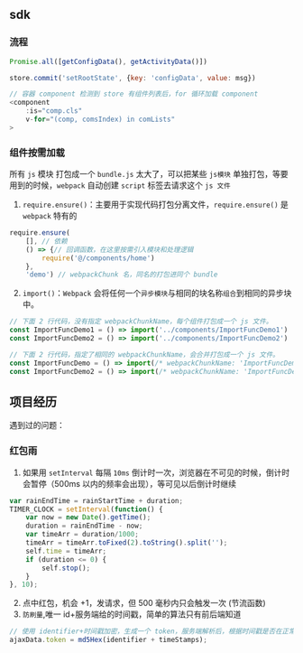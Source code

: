 ## sdk

### 流程

```js
Promise.all([getConfigData(), getActivityData()])

store.commit('setRootState', {key: 'configData', value: msg})

// 容器 component 检测到 store 有组件列表后，for 循环加载 component
<component 
    :is="comp.cls"
    v-for="(comp, comsIndex) in comLists"
>
```

### 组件按需加载

所有 `js` 模块 打包成一个 `bundle.js` 太大了，可以把某些 `js模块` 单独打包，等要用到的时候，`webpack` 自动创建 `script` 标签去请求这个 `js 文件`

1. `require.ensure()`：主要用于实现代码打包分离文件，`require.ensure()` 是 `webpack` 特有的

```js
require.ensure(
    [], // 依赖
    () => {// 回调函数，在这里按需引入模块和处理逻辑
        require('@/components/home')
    }, 
    'demo') // webpackChunk 名，同名的打包进同个 bundle
```

2. `import()`：`Webpack` 会将任何一个`异步模块`与相同的块名称`组合`到相同的异步块中。

```js
// 下面 2 行代码，没有指定 webpackChunkName，每个组件打包成一个 js 文件。
const ImportFuncDemo1 = () => import('../components/ImportFuncDemo1')
const ImportFuncDemo2 = () => import('../components/ImportFuncDemo2')

// 下面 2 行代码，指定了相同的 webpackChunkName，会合并打包成一个 js 文件。
const ImportFuncDemo = () => import(/* webpackChunkName: 'ImportFuncDemo' */ '../components/ImportFuncDemo')
const ImportFuncDemo2 = () => import(/* webpackChunkName: 'ImportFuncDemo' */ '../components/ImportFuncDemo2')

```

## 项目经历

遇到过的问题：

### 红包雨

1. 如果用 `setInterval` 每隔 `10ms` 倒计时一次，浏览器在不可见的时候，倒计时会暂停（500ms 以内的频率会出现），等可见以后倒计时继续

```js
var rainEndTime = rainStartTime + duration;
TIMER_CLOCK = setInterval(function() {
    var now = new Date().getTime();
    duration = rainEndTime - now;
    var timeArr = duration/1000;
    timeArr = timeArr.toFixed(2).toString().split('');
    self.time = timeArr;
    if (duration <= 0) {
        self.stop();
    }
}, 10);
```
2. 点中红包，机会 +1，发请求，但 500 毫秒内只会触发一次 (节流函数)
3. `防刷量`,唯一 id+服务端给的时间戳，简单的算法只有前后端知道
```js
// 使用 identifier+时间戳加密，生成一个 token，服务端解析后，根据时间戳是否在正常区间来判断是否刷量
ajaxData.token = md5Hex(identifier + timeStamps);
```




